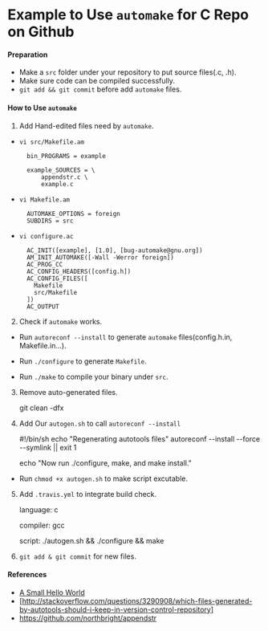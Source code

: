 # Example to Use `automake` for C Repo on Github

#### Preparation
* Make a `src` folder under your repository to put source files(.c, .h).
* Make sure code can be compiled successfully.
* `git add && git commit` before add `automake` files.

#### How to Use `automake`
1. Add Hand-edited files need by `automake`.

  * `vi src/Makefile.am`

          bin_PROGRAMS = example

          example_SOURCES = \
              appendstr.c \
              example.c 

  * `vi Makefile.am`

          AUTOMAKE_OPTIONS = foreign
          SUBDIRS = src

  * `vi configure.ac`

          AC_INIT([example], [1.0], [bug-automake@gnu.org])
          AM_INIT_AUTOMAKE([-Wall -Werror foreign])
          AC_PROG_CC
          AC_CONFIG_HEADERS([config.h])
          AC_CONFIG_FILES([
            Makefile
            src/Makefile
          ])
          AC_OUTPUT

2. Check if `automake` works.

* Run `autoreconf --install` to generate `automake` files(config.h.in, Makefile.in...).

* Run `./configure` to generate `Makefile`.

* Run `./make` to compile your binary under `src`.

3. Remove auto-generated files.

    git clean -dfx

4. Add Our `autogen.sh` to call `autoreconf --install`

    #!/bin/sh
    echo "Regenerating autotools files"
    autoreconf --install --force --symlink || exit 1

    echo "Now run ./configure, make, and make install." 

* Run `chmod +x autogen.sh` to make script excutable.

5. Add `.travis.yml` to integrate build check.

    language: c

    compiler: gcc

    script: ./autogen.sh && ./configure && make

6. `git add & git commit` for new files.

#### References
* [A Small Hello World](https://www.gnu.org/software/automake/manual/automake.html#Creating-amhello)
* [http://stackoverflow.com/questions/3290908/which-files-generated-by-autotools-should-i-keep-in-version-control-repository]
* <https://github.com/northbright/appendstr>



